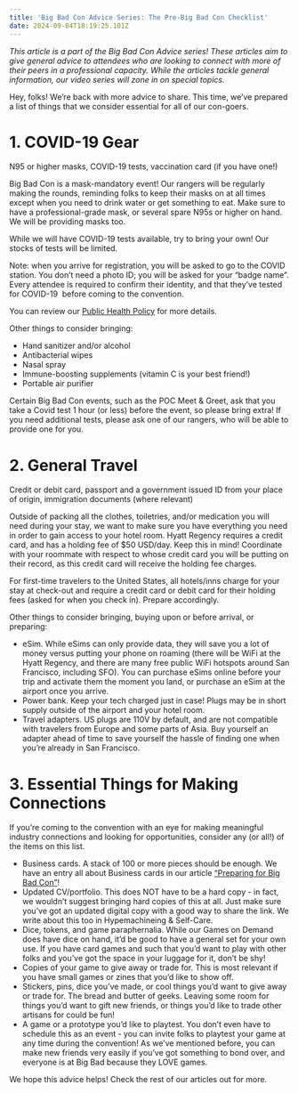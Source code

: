```yaml
---
title: 'Big Bad Con Advice Series: The Pre-Big Bad Con Checklist'
date: 2024-09-04T18:19:25.101Z
---
```


*This article is a part of the Big Bad Con Advice series! These articles aim to give general advice to attendees who are looking to connect with more of their peers in a professional capacity. While the articles tackle general information, our video series will zone in on special topics.*

Hey, folks! We’re back with more advice to share. This time, we’ve prepared a list of things that we consider essential for all of our con-goers.

# 1. COVID-19 Gear

N95 or higher masks, COVID-19 tests, vaccination card (if you have one!)

Big Bad Con is a mask-mandatory event! Our rangers will be regularly making the rounds, reminding folks to keep their masks on at all times except when you need to drink water or get something to eat. Make sure to have a professional-grade mask, or several spare N95s or higher on hand. We will be providing masks too.

While we will have COVID-19 tests available, try to bring your own! Our stocks of tests will be limited.

Note: when you arrive for registration, you will be asked to go to the COVID station. You don’t need a photo ID; you will be asked for your “badge name”. Every attendee is required to confirm their identity, and that they’ve tested for COVID-19  before coming to the convention.

You can review our [Public Health Policy](https://www.bigbadcon.com/public-health-policy/) for more details.

Other things to consider bringing:

* Hand sanitizer and/or alcohol
* Antibacterial wipes
* Nasal spray
* Immune-boosting supplements (vitamin C is your best friend!)
* Portable air purifier

Certain Big Bad Con events, such as the POC Meet & Greet, ask that you take a Covid test 1 hour (or less) before the event, so please bring extra! If you need additional tests, please ask one of our rangers, who will be able to provide one for you. 

# 2. General Travel

Credit or debit card, passport and a government issued ID from your place of origin, immigration documents (where relevant)

Outside of packing all the clothes, toiletries, and/or medication you will need during your stay, we want to make sure you have everything you need in order to gain access to your hotel room. Hyatt Regency requires a credit card, and has a holding fee of $50 USD/day. Keep this in mind! Coordinate with your roommate with respect to whose credit card you will be putting on their record, as this credit card will receive the holding fee charges.

For first-time travelers to the United States, all hotels/inns charge for your stay at check-out and require a credit card or debit card for their holding fees (asked for when you check in). Prepare accordingly.

Other things to consider bringing, buying upon or before arrival, or preparing:

* eSim. While eSims can only provide data, they will save you a lot of money versus putting your phone on roaming (there will be WiFi at the Hyatt Regency, and there are many free public WiFi hotspots around San Francisco, including SFO). You can purchase eSims online before your trip and activate them the moment you land, or purchase an eSim at the airport once you arrive.
* Power bank. Keep your tech charged just in case! Plugs may be in short supply outside of the airport and your hotel room.
* Travel adapters. US plugs are 110V by default, and are not compatible with travelers from Europe and some parts of Asia. Buy yourself an adapter ahead of time to save yourself the hassle of finding one when you’re already in San Francisco.

# 3. Essential Things for Making Connections

If you’re coming to the convention with an eye for making meaningful industry connections and looking for opportunities, consider any (or all!) of the items on this list.

* Business cards. A stack of 100 or more pieces should be enough. We have an entry all about Business cards in our article [“Preparing for Big Bad Con”](https://www.bigbadcon.com/blog/big-bad-con-advice-series-preparing-to-make-professional-connections/)! 
* Updated CV/portfolio. This does NOT have to be a hard copy - in fact, we wouldn’t suggest bringing hard copies of this at all. Just make sure you’ve got an updated digital copy with a good way to share the link. We write about this too in Hypemachineing & Self-Care.
* Dice, tokens, and game paraphernalia. While our Games on Demand does have dice on hand, it’d be good to have a general set for your own use. If you have card games and such that you’d want to play with other folks and you’ve got the space in your luggage for it, don’t be shy!
* Copies of your game to give away or trade for. This is most relevant if you have small games or zines that you’d like to show off. 
* Stickers, pins, dice you’ve made, or cool things you’d want to give away or trade for. The bread and butter of geeks. Leaving some room for things you’d want to gift new friends, or things you’d like to trade other artisans for could be fun!
* A game or a prototype you’d like to playtest. You don’t even have to schedule this as an event - you can invite folks to playtest your game at any time during the convention! As we’ve mentioned before, you can make new friends very easily if you’ve got something to bond over, and everyone is at Big Bad because they LOVE games.

We hope this advice helps! Check the rest of our articles out for more.
